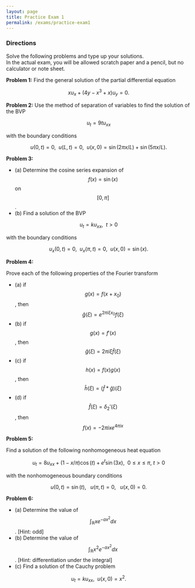 ```yaml
---
layout: page
title: Practice Exam 1
permalink: /exams/practice-exam1
---
```


### Directions
Solve the following problems and type up your solutions.  
In the actual exam, you will be allowed scratch paper and a pencil, but no calculator or note sheet.


**Problem 1:** Find the general solution of the partial differential equation

$$xu_x + (4y-x^3+x)u_y = 0.$$

**Problem 2:** Use the method of separation of variables to find the solution of the BVP

$$u_{t} = 9tu_{xx}$$

with the boundary conditions

$$u(0,t) = 0,\ \ u(L,t) = 0,\ \ u(x,0) = \sin(2\pi x/L) + \sin(5\pi x/L).$$

**Problem 3:**

* (a) Determine the cosine series expansion of $$f(x) = \sin(x)$$ on $$[0,\pi]$$.
* (b) Find a solution of the BVP

$$u_t = ku_{xx},\ \ t > 0$$

with the boundary conditions

$$u_x(0,t) = 0,\ \ u_x(\pi,t) = 0,\ \ u(x,0) = \sin(x).$$

**Problem 4:**

Prove each of the following properties of the Fourier transform

* (a) if $$g(x) = f(x+x_0)$$, then $$\hat g(\xi) = e^{2\pi i\xi x_0}f(\xi)$$
* (b) if $$g(x) = f'(x)$$, then $$\hat g(\xi) = 2\pi i\xi \hat f(\xi)$$
* (c) if $$h(x) = f(x)g(x)$$, then $$\hat h(\xi) = (\hat f * \hat g)(\xi)$$
* (d) if $$\hat f(\xi) = \delta_2'(\xi)$$, then $$f(x) = -2\pi i x e^{4\pi i x}$$

**Problem 5:**

Find a solution of the following nonhomogeneous heat equation

$$u_t = 8u_{xx} + (1-x/\pi)\cos(t) + e^t\sin(3x),\ \ 0\leq x\leq \pi,\ t>0$$

with the nonhomogeneous boundary conditions

$$u(0,t) = \sin(t),\ \ \ u(\pi,t) = 0,\ \ \ u(x,0) = 0.$$

**Problem 6:**

* (a) Determine the value of $$\int_{\mathbb{R}} xe^{-ax^2}dx$$.  [Hint: odd]
* (b) Determine the value of $$\int_{\mathbb{R}} x^2e^{-ax^2}dx$$.  [Hint: differentiation under the integral]
* (c) Find a solution of the Cauchy problem

$$u_t = ku_{xx},\ \ u(x,0) = x^2.$$


